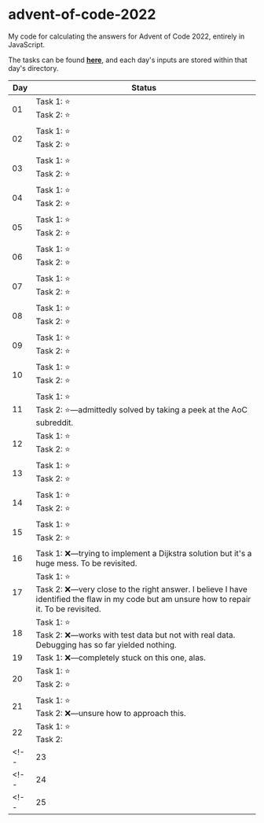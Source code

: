 # advent-of-code-2022

My code for calculating the answers for Advent of Code 2022, entirely in JavaScript.

The tasks can be found **[here](https://adventofcode.com/2022)**, and each day's inputs are stored within that day's directory.

| Day | Status |
|-|-|
|01|Task 1:&nbsp;⭐<br>Task 2:&nbsp;⭐|
|02|Task 1:&nbsp;⭐<br>Task 2:&nbsp;⭐|
|03|Task 1:&nbsp;⭐<br>Task 2:&nbsp;⭐|
|04|Task 1:&nbsp;⭐<br>Task 2:&nbsp;⭐|
|05|Task 1:&nbsp;⭐<br>Task 2:&nbsp;⭐|
|06|Task 1:&nbsp;⭐<br>Task 2:&nbsp;⭐|
|07|Task 1:&nbsp;⭐<br>Task 2:&nbsp;⭐|
|08|Task 1:&nbsp;⭐<br>Task 2:&nbsp;⭐|
|09|Task 1:&nbsp;⭐<br>Task 2:&nbsp;⭐|
|10|Task 1:&nbsp;⭐<br>Task 2:&nbsp;⭐|
|11|Task 1:&nbsp;⭐<br>Task 2:&nbsp;⭐&mdash;admittedly solved by taking a peek at the AoC subreddit.|
|12|Task 1:&nbsp;⭐<br>Task 2:&nbsp;⭐|
|13|Task 1:&nbsp;⭐<br>Task 2:&nbsp;⭐|
|14|Task 1:&nbsp;⭐<br>Task 2:&nbsp;⭐|
|15|Task 1:&nbsp;⭐<br>Task 2:&nbsp;⭐|
|16|Task 1:&nbsp;❌&mdash;trying to implement a Dijkstra solution but it's a huge mess. To be revisited.|
|17|Task 1:&nbsp;⭐<br>Task 2:&nbsp;❌&mdash;very close to the right answer. I believe I have identified the flaw in my code but am unsure how to repair it. To be revisited.|
|18|Task 1:&nbsp;⭐<br>Task 2:&nbsp;❌&mdash;works with test data but not with real data. Debugging has so far yielded nothing.|
|19|Task 1:&nbsp;❌&mdash;completely stuck on this one, alas.|
|20|Task 1:&nbsp;⭐<br>Task 2:&nbsp;⭐|
|21|Task 1:&nbsp;⭐<br>Task 2:&nbsp;❌&mdash;unsure how to approach this.|
|22|Task 1:&nbsp;⭐<br>Task 2:&nbsp;|
<!-- |23|| -->
<!-- |24|| -->
<!-- |25|| -->
